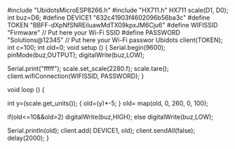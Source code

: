 #include "UbidotsMicroESP8266.h" #include "HX711.h" HX711 scale(D1, D0); int buz=D6; #define DEVICE1 "632c41903f4602096b56ba3c" #define TOKEN "BBFF-dXpNfSNREiluawMdTX09kpxJM6Cju6"
#define WIFISSID "Firmware" // Put here your Wi-Fi SSID #define PASSWORD "Solutions@12345" // Put here your Wi-Fi passwor Ubidots client(TOKEN); int c=100; int old=0; void setup () { Serial.begin(9600); pinMode(buz,OUTPUT); digitalWrite(buz,LOW);

Serial.print("fffff"); scale.set_scale(2280.f);
scale.tare();
client.wifiConnection(WIFISSID, PASSWORD);
}

void loop () {

int y=(scale.get_units());
{
  old=(y)*-5;
}
old= map(old, 0, 260, 0, 100);

if(old<=10&&old>2) digitalWrite(buz,HIGH); else digitalWrite(buz,LOW);

Serial.println(old);
client.add( DEVICE1, old); client.sendAll(false); delay(2000); }
